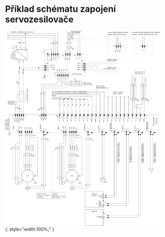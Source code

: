 # Příklad schématu zapojení servozesilovače

![Example schematic](../img/TGZ-D-560-7_15_schematic.webp){: style="width:100%;" }
